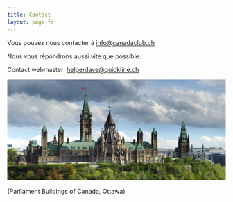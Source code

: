 ```yaml
---
title: Contact
layout: page-fr
---
```


Vous pouvez nous contacter à [info@canadaclub.ch](mailto:info@canadaclub.ch)

Nous vous répondrons aussi vite que possible.

Contact webmaster: [helperdave@quickline.ch](nailto:helperdave@quickline.ch)

![Parliament Buildings of Canada, Ottawa](images/parliament.jpg)

(Parliament Buildings of Canada, Ottawa)
